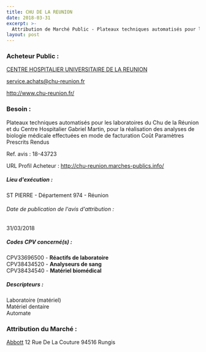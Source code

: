 ```yaml
---
title: CHU DE LA REUNION
date: 2018-03-31
excerpt: >-
  Attribution de Marché Public - Plateaux techniques automatisés pour les laboratoires du Chu de la Réunion et du Centre Hospitalier Gabriel Martin
layout: post
---
```


### Acheteur Public : 
<a href="/acheteur-32/siren-200030013"> CENTRE HOSPITALIER UNIVERSITAIRE DE LA REUNION</a><br/>



service.achats@chu-reunion.fr


http://www.chu-reunion.fr/
### Besoin :

Plateaux techniques automatisés pour les laboratoires du Chu de la Réunion et du Centre Hospitalier Gabriel Martin, pour la réalisation des analyses de biologie médicale effectuées en mode de facturation Coût Paramètres Prescrits Rendus

Ref. avis : 18-43723

URL Profil Acheteur : http://chu-reunion.marches-publics.info/

##### Lieu d'exécution :

ST PIERRE - Département 974 - Réunion

###### Date de publication de l'avis d'attribution : 
31/03/2018

##### Codes CPV concerné(s) :
CPV33696500 - **Réactifs de laboratoire** <br/>
CPV38434520 - **Analyseurs de sang** <br/>
CPV38434540 - **Matériel biomédical** <br/>

##### Descripteurs :
Laboratoire (matériel) <br/>
Matériel dentaire <br/>
Automate <br/>

### Attribution du Marché :
<a href="/entreprise-267/siren-602950206"> Abbott</a>    12 Rue De La Couture 94516 Rungis <br/>
